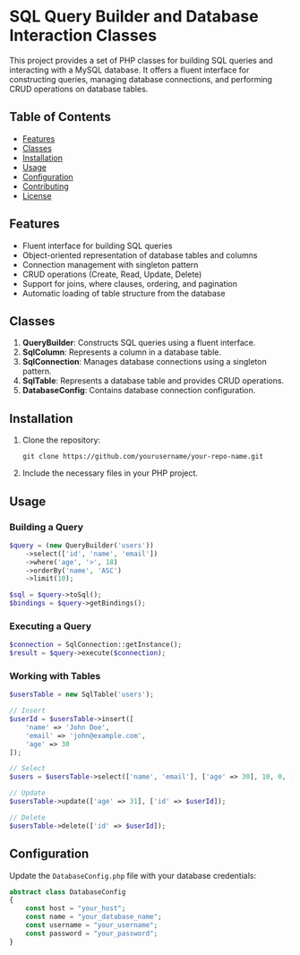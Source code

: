 # SQL Query Builder and Database Interaction Classes

This project provides a set of PHP classes for building SQL queries and interacting with a MySQL database. It offers a fluent interface for constructing queries, managing database connections, and performing CRUD operations on database tables.

## Table of Contents

- [Features](#features)
- [Classes](#classes)
- [Installation](#installation)
- [Usage](#usage)
- [Configuration](#configuration)
- [Contributing](#contributing)
- [License](#license)

## Features

- Fluent interface for building SQL queries
- Object-oriented representation of database tables and columns
- Connection management with singleton pattern
- CRUD operations (Create, Read, Update, Delete)
- Support for joins, where clauses, ordering, and pagination
- Automatic loading of table structure from the database

## Classes

1. **QueryBuilder**: Constructs SQL queries using a fluent interface.
2. **SqlColumn**: Represents a column in a database table.
3. **SqlConnection**: Manages database connections using a singleton pattern.
4. **SqlTable**: Represents a database table and provides CRUD operations.
5. **DatabaseConfig**: Contains database connection configuration.

## Installation

1. Clone the repository:
   ```
   git clone https://github.com/yourusername/your-repo-name.git
   ```
2. Include the necessary files in your PHP project.

## Usage

### Building a Query

```php
$query = (new QueryBuilder('users'))
    ->select(['id', 'name', 'email'])
    ->where('age', '>', 18)
    ->orderBy('name', 'ASC')
    ->limit(10);

$sql = $query->toSql();
$bindings = $query->getBindings();
```

### Executing a Query

```php
$connection = SqlConnection::getInstance();
$result = $query->execute($connection);
```

### Working with Tables

```php
$usersTable = new SqlTable('users');

// Insert
$userId = $usersTable->insert([
    'name' => 'John Doe',
    'email' => 'john@example.com',
    'age' => 30
]);

// Select
$users = $usersTable->select(['name', 'email'], ['age' => 30], 10, 0, ['name' => 'ASC']);

// Update
$usersTable->update(['age' => 31], ['id' => $userId]);

// Delete
$usersTable->delete(['id' => $userId]);
```

## Configuration

Update the `DatabaseConfig.php` file with your database credentials:

```php
abstract class DatabaseConfig
{
    const host = "your_host";
    const name = "your_database_name";
    const username = "your_username";
    const password = "your_password";
}
```



